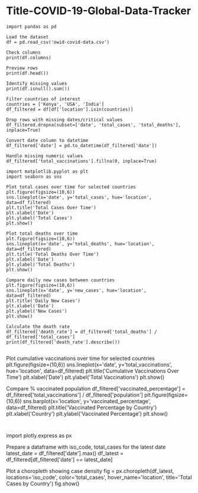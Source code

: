 # Title-COVID-19-Global-Data-Tracker


```
import pandas as pd

Load the dataset
df = pd.read_csv('owid-covid-data.csv')

Check columns
print(df.columns)

Preview rows
print(df.head())

Identify missing values
print(df.isnull().sum())
```


```
Filter countries of interest
countries = ['Kenya', 'USA', 'India']
df_filtered = df[df['location'].isin(countries)]

Drop rows with missing dates/critical values
df_filtered.dropna(subset=['date', 'total_cases', 'total_deaths'], inplace=True)

Convert date column to datetime
df_filtered['date'] = pd.to_datetime(df_filtered['date'])

Handle missing numeric values
df_filtered['total_vaccinations'].fillna(0, inplace=True)
```


```
import matplotlib.pyplot as plt
import seaborn as sns

Plot total cases over time for selected countries
plt.figure(figsize=(10,6))
sns.lineplot(x='date', y='total_cases', hue='location', data=df_filtered)
plt.title('Total Cases Over Time')
plt.xlabel('Date')
plt.ylabel('Total Cases')
plt.show()

Plot total deaths over time
plt.figure(figsize=(10,6))
sns.lineplot(x='date', y='total_deaths', hue='location', data=df_filtered)
plt.title('Total Deaths Over Time')
plt.xlabel('Date')
plt.ylabel('Total Deaths')
plt.show()

Compare daily new cases between countries
plt.figure(figsize=(10,6))
sns.lineplot(x='date', y='new_cases', hue='location', data=df_filtered)
plt.title('Daily New Cases')
plt.xlabel('Date')
plt.ylabel('New Cases')
plt.show()

Calculate the death rate
df_filtered['death_rate'] = df_filtered['total_deaths'] / df_filtered['total_cases']
print(df_filtered['death_rate'].describe())


```
Plot cumulative vaccinations over time for selected countries
plt.figure(figsize=(10,6))
sns.lineplot(x='date', y='total_vaccinations', hue='location', data=df_filtered)
plt.title('Cumulative Vaccinations Over Time')
plt.xlabel('Date')
plt.ylabel('Total Vaccinations')
plt.show()

Compare % vaccinated population
df_filtered['vaccinated_percentage'] = df_filtered['total_vaccinations'] / df_filtered['population']
plt.figure(figsize=(10,6))
sns.barplot(x='location', y='vaccinated_percentage', data=df_filtered)
plt.title('Vaccinated Percentage by Country')
plt.xlabel('Country')
plt.ylabel('Vaccinated Percentage')
plt.show()
```


```
import plotly.express as px

Prepare a dataframe with iso_code, total_cases for the latest date
latest_date = df_filtered['date'].max()
df_latest = df_filtered[df_filtered['date'] == latest_date]

Plot a choropleth showing case density
fig = px.choropleth(df_latest, locations='iso_code', color='total_cases', hover_name='location', title='Total Cases by Country')
fig.show()
